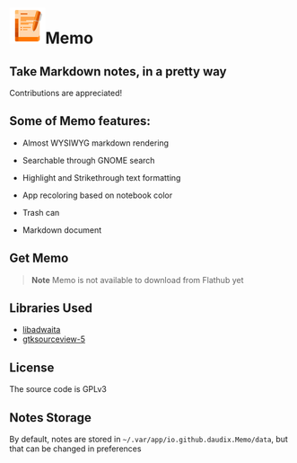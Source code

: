 # <img src="./data/icons/hicolor/scalable/apps/io.github.daudix.Memo.svg" height="64"/>Memo

## Take Markdown notes, in a pretty way

Contributions are appreciated!


## Some of Memo features:

 - Almost WYSIWYG markdown rendering

 - Searchable through GNOME search

 - Highlight and Strikethrough text formatting

 - App recoloring based on notebook color

 - Trash can

 - Markdown document

## Get Memo

> **Note** Memo is not available to download from Flathub yet

<!-- The recommended way of installing Memo is through [Flatpak](https://flatpak.org)  

<a href="https://flathub.org/apps/details/io.github.daudix.Memo"><img src="https://flathub.org/assets/badges/flathub-badge-en.png" width="200"/></a> -->

## Libraries Used
 - [libadwaita](https://gitlab.gnome.org/GNOME/libadwaita)
 - [gtksourceview-5](https://gitlab.gnome.org/GNOME/gtksourceview)

## License
The source code is GPLv3

## Notes Storage
By default, notes are stored in `~/.var/app/io.github.daudix.Memo/data`,
but that can be changed in preferences
